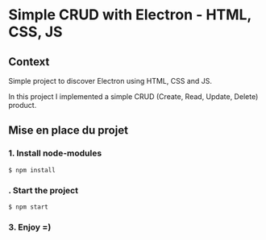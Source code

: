 # Simple CRUD with Electron - HTML, CSS, JS

## Context

Simple project to discover Electron using HTML, CSS and JS.

In this project I implemented a simple CRUD (Create, Read, Update, Delete) product.

## Mise en place du projet 

### 1. Install node-modules
    $ npm install

### . Start the project

	$ npm start

### 3. Enjoy =)
